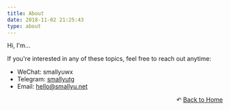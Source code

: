 ```yaml
---
title: About
date: 2018-11-02 21:25:43
type: about
---
```


Hi, I'm...

If you're interested in any of these topics, feel free to reach out anytime:

- WeChat: smallyuwx  
- Telegram: [smallyutg](https://t.me/smallyutg)  
- Email: [hello@smallyu.net](mailto:hello@smallyu.net)

<div style="text-align: right;">
  ↶ <a href="/">Back to Home</a>
</div>